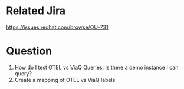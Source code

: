 # Related Jira 
https://issues.redhat.com/browse/OU-731


# Question 
1. How do I test OTEL vs ViaQ Queries. Is there a demo instance I can query? 
2. Create a mapping of OTEL vs ViaQ labels 